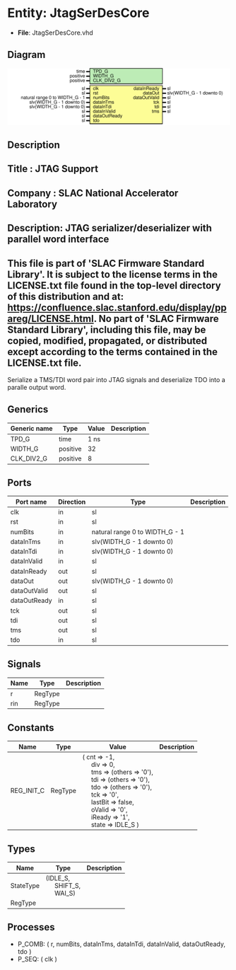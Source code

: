 # Entity: JtagSerDesCore

- **File**: JtagSerDesCore.vhd
## Diagram

![Diagram](JtagSerDesCore.svg "Diagram")
## Description

 Title      : JTAG Support
-----------------------------------------------------------------------------
 Company    : SLAC National Accelerator Laboratory
-----------------------------------------------------------------------------
 Description: JTAG serializer/deserializer with parallel word interface
-----------------------------------------------------------------------------
 This file is part of 'SLAC Firmware Standard Library'.
 It is subject to the license terms in the LICENSE.txt file found in the
 top-level directory of this distribution and at:
    https://confluence.slac.stanford.edu/display/ppareg/LICENSE.html.
 No part of 'SLAC Firmware Standard Library', including this file,
 may be copied, modified, propagated, or distributed except according to
 the terms contained in the LICENSE.txt file.
-----------------------------------------------------------------------------
 Serialize a TMS/TDI word pair into JTAG signals and deserialize
 TDO into a paralle output word.
## Generics

| Generic name | Type     | Value | Description |
| ------------ | -------- | ----- | ----------- |
| TPD_G        | time     | 1 ns  |             |
| WIDTH_G      | positive | 32    |             |
| CLK_DIV2_G   | positive | 8     |             |
## Ports

| Port name    | Direction | Type                           | Description |
| ------------ | --------- | ------------------------------ | ----------- |
| clk          | in        | sl                             |             |
| rst          | in        | sl                             |             |
| numBits      | in        | natural range 0 to WIDTH_G - 1 |             |
| dataInTms    | in        | slv(WIDTH_G - 1 downto 0)      |             |
| dataInTdi    | in        | slv(WIDTH_G - 1 downto 0)      |             |
| dataInValid  | in        | sl                             |             |
| dataInReady  | out       | sl                             |             |
| dataOut      | out       | slv(WIDTH_G - 1 downto 0)      |             |
| dataOutValid | out       | sl                             |             |
| dataOutReady | in        | sl                             |             |
| tck          | out       | sl                             |             |
| tdi          | out       | sl                             |             |
| tms          | out       | sl                             |             |
| tdo          | in        | sl                             |             |
## Signals

| Name | Type    | Description |
| ---- | ------- | ----------- |
| r    | RegType |             |
| rin  | RegType |             |
## Constants

| Name       | Type    | Value                                                                                                                                                                                                                                                                                                                                                                                                                                                                                                                                                                                                        | Description |
| ---------- | ------- | ------------------------------------------------------------------------------------------------------------------------------------------------------------------------------------------------------------------------------------------------------------------------------------------------------------------------------------------------------------------------------------------------------------------------------------------------------------------------------------------------------------------------------------------------------------------------------------------------------------ | ----------- |
| REG_INIT_C | RegType |  (       cnt     => -1,<br><span style="padding-left:20px">       div     => 0,<br><span style="padding-left:20px">       tms     => (others => '0'),<br><span style="padding-left:20px">       tdi     => (others => '0'),<br><span style="padding-left:20px">       tdo     => (others => '0'),<br><span style="padding-left:20px">       tck     => '0',<br><span style="padding-left:20px">       lastBit => false,<br><span style="padding-left:20px">       oValid  => '0',<br><span style="padding-left:20px">       iReady  => '1',<br><span style="padding-left:20px">       state   => IDLE_S    ) |             |
## Types

| Name      | Type                                                                                              | Description |
| --------- | ------------------------------------------------------------------------------------------------- | ----------- |
| StateType | (IDLE_S,<br><span style="padding-left:20px"> SHIFT_S,<br><span style="padding-left:20px"> WAI_S)  |             |
| RegType   |                                                                                                   |             |
## Processes
- P_COMB: ( r, numBits,  dataInTms, dataInTdi, dataInValid, dataOutReady, tdo )
- P_SEQ: ( clk )
